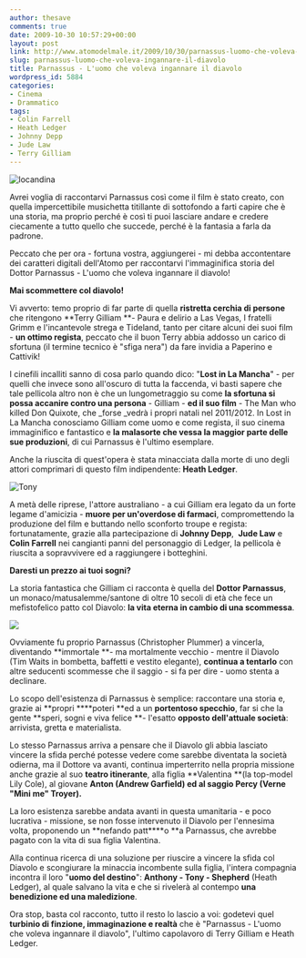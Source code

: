 ```yaml
---
author: thesave
comments: true
date: 2009-10-30 10:57:29+00:00
layout: post
link: http://www.atomodelmale.it/2009/10/30/parnassus-luomo-che-voleva-ingannare-il-diavolo/
slug: parnassus-luomo-che-voleva-ingannare-il-diavolo
title: Parnassus - L'uomo che voleva ingannare il diavolo
wordpress_id: 5884
categories:
- Cinema
- Drammatico
tags:
- Colin Farrell
- Heath Ledger
- Johnny Depp
- Jude Law
- Terry Gilliam
---
```


![locandina](http://www.atomodelmale.it/wp-content/uploads/2009/10/locandina.jpg)

Avrei voglia di raccontarvi Parnassus così come il film è stato creato, con quella impercettibile musichetta titillante di sottofondo a farti capire che è una storia, ma proprio perché è così ti puoi lasciare andare e credere ciecamente a tutto quello che succede, perché è la fantasia a farla da padrone.

Peccato che per ora - fortuna vostra, aggiungerei - mi debba accontentare dei caratteri digitali dell'Atomo per raccontarvi l'immaginifica storia del Dottor Parnassus - L'uomo che voleva ingannare il diavolo!

**Mai scommettere col diavolo!**

Vi avverto: temo proprio di far parte di quella **ristretta cerchia di persone** che ritengono **Terry Gilliam **- Paura e delirio a Las Vegas, I fratelli Grimm e l'incantevole strega e Tideland, tanto per citare alcuni dei suoi film - **un ottimo regista**, peccato che il buon Terry abbia addosso un carico di sfortuna (il termine tecnico è "sfiga nera") da fare invidia a Paperino e Cattivik!

I cinefili incalliti sanno di cosa parlo quando dico: "**Lost in La Mancha**" - per quelli che invece sono all'oscuro di tutta la faccenda, vi basti sapere che tale pellicola altro non è che un lungometraggio su come **la sfortuna si possa accanire contro una persona** - Gilliam - **ed il suo film** - The Man who killed Don Quixote, che _forse _vedrà i propri natali nel 2011/2012. In Lost in La Mancha conosciamo Gilliam come uomo e come regista, il suo cinema immaginifico e fantastico e **la malasorte che vessa la maggior parte delle sue produzioni**, di cui Parnassus è l'ultimo esemplare.<!-- more -->


Anche la riuscita di quest'opera è stata minacciata dalla morte di uno degli attori comprimari di questo film indipendente: **Heath Ledger**.

![Tony](http://www.atomodelmale.it/wp-content/uploads/2009/10/Tony.jpg)

A metà delle riprese, l'attore australiano - a cui Gilliam era legato da un forte legame d'amicizia - **muore per un'overdose di farmaci**, compromettendo la produzione del film e buttando nello sconforto troupe e regista: fortunatamente, grazie alla partecipazione di **Johnny Depp**,  **Jude Law** e **Colin Farrell** nei cangianti panni del personaggio di Ledger, la pellicola è riuscita a sopravvivere ed a raggiungere i botteghini.

**Daresti un prezzo ai tuoi sogni?**

La storia fantastica che Gilliam ci racconta è quella del **Dottor Parnassus**, un monaco/matusalemme/santone di oltre 10 secoli di età che fece un mefistofelico patto col Diavolo: **la vita eterna in cambio di una scommessa**.

![](http://www.atomodelmale.it/wp-content/uploads/2009/10/IODPStills05.jpg)

Ovviamente fu proprio Parnassus (Christopher Plummer) a vincerla, diventando **immortale **- ma mortalmente vecchio - mentre il Diavolo (Tim Waits in bombetta, baffetti e vestito elegante), **continua a tentarlo** con altre seducenti scommesse che il saggio - si fa per dire - uomo stenta a declinare.

Lo scopo dell'esistenza di Parnassus è semplice: raccontare una storia e, grazie ai **propri ****poteri **ed a un **portentoso specchio**, far si che la gente **speri, sogni e viva felice **- l'esatto **opposto dell'attuale società**: arrivista, gretta e materialista.

Lo stesso Parnassus arriva a pensare che il Diavolo gli abbia lasciato vincere la sfida perché potesse vedere come sarebbe diventata la società odierna, ma il Dottore va avanti, continua imperterrito nella propria missione anche grazie al suo **teatro itinerante**, alla figlia **Valentina **(la top-model Lily Cole), al giovane **Anton (Andrew Garfield) ed al saggio Percy (Verne "Mini me" Troyer).**

La loro esistenza sarebbe andata avanti in questa umanitaria - e poco lucrativa - missione, se non fosse intervenuto il Diavolo per l'ennesima volta, proponendo un **nefando patt****o **a Parnassus, che avrebbe pagato con la vita di sua figlia Valentina.

Alla continua ricerca di una soluzione per riuscire a vincere la sfida col Diavolo e scongiurare la minaccia incombente sulla figlia, l'intera compagnia incontra il loro "**uomo del destino**": **Anthony - Tony - Shepherd** (Heath Ledger), al quale salvano la vita e che si rivelerà al contempo **una benedizione ed una maledizione**.

Ora stop, basta col racconto, tutto il resto lo lascio a voi: godetevi quel **turbinio di finzione, immaginazione e realtà** che è "Parnassus - L'uomo che voleva ingannare il diavolo", l'ultimo capolavoro di Terry Gilliam e Heath Ledger.
